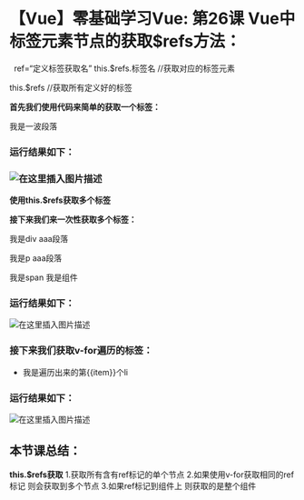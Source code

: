 # 【Vue】零基础学习Vue: 第26课 Vue中标签元素节点的获取$refs方法：


 
ref=“定义标签获取名”
this.$refs.标签名 //获取对应的标签元素

this.$refs //获取所有定义好的标签

**首先我们使用代码来简单的获取一个标签：**

<!DOCTYPE html> <html lang="en"> <head> <meta charset="UTF-8"> <title>ref获取节点</title> <!-- 引入vue --> <script src="https://cdn.jsdelivr.net/npm/vue/dist/vue.js"></script> </head> <body> <div id="app"> <!-- ref="aaa":意思是将div这个标签设置为可以获取的标签且标签的获取名为aaa --> <div ref="aaa">我是一波段落</div> </div> <script> let vm = new Vue({ el:'/#app', mounted(){ //mounted生命周期函数(数据以挂在到页面上时触发) console.log(this.$refs.aaa) //这里我们打印获取结果 } }) </script> </body> </html>

### 运行结果如下：

### ![在这里插入图片描述](https://img-blog.csdnimg.cn/20190423172510404.png?x-oss-process=image/watermark,type_ZmFuZ3poZW5naGVpdGk,shadow_10,text_aHR0cHM6Ly9ibG9nLmNzZG4ubmV0L3FxXzQxNjE0OTI4,size_16,color_FFFFFF,t_70)

[]()**使用this.$refs获取多个标签**

**接下来我们来一次性获取多个标签：**
<!DOCTYPE html> <html lang="en"> <head> <meta charset="UTF-8"> <title>ref获取节点</title> <!-- 引入vue --> <script src="https://cdn.jsdelivr.net/npm/vue/dist/vue.js"></script> </head> <body> <div id="app"> <!-- 以下有两个标签获取名 重名 我们来看看运行结果吧 --> <!-- ref="aaa":意思是将div这个标签设置为可以获取的标签且标签名为aaa --> <div ref="aaa">我是div aaa段落</div> <p ref="aaa">我是p aaa段落</p> <span ref="xiaoming">我是span</span> <!-- 引入子组件 并且设置标签节点获取名isson --> <son ref="isson">我是组件</son> </div> <!-- 设置子组件son标签 --> <template id="son"> <div> <div>我是子组件div</div> <p>我是子组件p</p> </div> </template> <script> //定义子组件son let son = { template:'/#son' } let vm = new Vue({ el:'/#app', components:{ //在根组件内注册子组件son son }, mounted(){ //mounted生命周期函数(数据以挂在到页面上时触发) console.log(this.$refs) //获取所有定义可获取的标签名 } }) </script> </body> </html>

### 运行结果如下：

![在这里插入图片描述](https://img-blog.csdnimg.cn/20190423174324572.png?x-oss-process=image/watermark,type_ZmFuZ3poZW5naGVpdGk,shadow_10,text_aHR0cHM6Ly9ibG9nLmNzZG4ubmV0L3FxXzQxNjE0OTI4,size_16,color_FFFFFF,t_70)

### []()[]()接下来我们获取v-for遍历的标签：

<!DOCTYPE html> <html lang="en"> <head> <meta charset="UTF-8"> <title>ref获取节点</title> <!-- 引入vue --> <script src="https://cdn.jsdelivr.net/npm/vue/dist/vue.js"></script> </head> <body> <div id="app"> <!-- 通过给v-for遍历的标签能否获取到呢 往下看运行结果吧--> <ul> <li v-for="item in 5" ref="aaa">我是遍历出来的第{{item}}个li</li> </ul> </div> <script> let vm = new Vue({ el:'/#app', mounted(){ //mounted生命周期函数(数据以挂在到页面上时触发) console.log(this.$refs) //获取所有定义可获取的标签名 this.$refs.aaa[3].style.color = "red" //我们动态给第4个li设置以下字体颜色 } }) </script> </body> </html>

### 运行结果如下：

![在这里插入图片描述](https://img-blog.csdnimg.cn/20190423175739173.png?x-oss-process=image/watermark,type_ZmFuZ3poZW5naGVpdGk,shadow_10,text_aHR0cHM6Ly9ibG9nLmNzZG4ubmV0L3FxXzQxNjE0OTI4,size_16,color_FFFFFF,t_70)

## []()[]()本节课总结：

**this.$refs获取**
1.获取所有含有ref标记的单个节点 2.如果使用v-for获取相同的ref标记 则会获取到多个节点 3.如果ref标记到组件上 则获取的是整个组件

 

 

 

